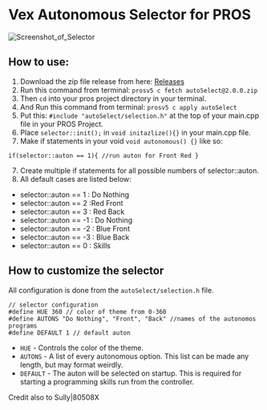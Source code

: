 # Vex Autonomous Selector for PROS
![Screenshot_of_Selector](https://user-images.githubusercontent.com/22580992/67626102-d9e1d080-f814-11e9-84cd-63a44e6a35af.png)

## How to use:
1. Download the zip file release from here: [Releases](https://github.com/Marsgate/Vex-Autonomous-Selector/raw/dev/autoSelect%402.0.0.zip)
2. Run this command from terminal: `prosv5 c fetch autoSelect@2.0.0.zip`
3. Then `cd` into your pros project directory in your terminal.
4. And Run this command from terminal: `prosv5 c apply autoSelect`
4. Put this: `#include "autoSelect/selection.h"` at the top of your main.cpp file in your PROS Project.
5. Place `selector::init();` in `void initazlize(){}` in your main.cpp file.
6. Make if statements in your void `void autonomous() {}` like so:

  `if(selector::auton == 1){ //run auton for Front Red }`

7. Create multiple if statements for all possible numbers of selector::auton.
8. All default cases are listed below:

* selector::auton == 1 : Do Nothing
* selector::auton == 2 :Red Front
* selector::auton == 3 : Red Back
* selector::auton == -1 : Do Nothing
* selector::auton == -2 : Blue Front
* selector::auton == -3 : Blue Back
* selector::auton == 0 : Skills

## How to customize the selector
All configuration is done from the `autoSelect/selection.h` file.
```
// selector configuration
#define HUE 360 // color of theme from 0-360
#define AUTONS "Do Nothing", "Front", "Back" //names of the autonomos programs
#define DEFAULT 1 // default auton
```
* `HUE` - Controls the color of the theme.
* `AUTONS` - A list of every autonomous option. This list can be made any length, but may format weirdly.
* `DEFAULT` - The auton will be selected on startup. This is required for starting a programming skills run from the controller.

Credit also to Sully|80508X
